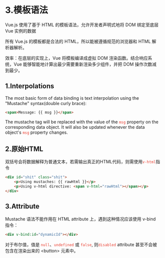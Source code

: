 # 3.模板语法

Vue.js 使用了基于 HTML 的模板语法，允许开发者声明式地将 DOM 绑定至底层 Vue 实例的数据

所有 Vue.js 的模板都是合法的 HTML，所以能被遵循规范的浏览器和 HTML 解析器解析。

效率：在底层的实现上，Vue 将模板编译成虚拟 DOM 渲染函数。结合响应系统，Vue 能够智能地计算出最少需要重新渲染多少组件，并把 DOM 操作次数减到最少。

## 1.Interpolations

The most basic form of data binding is text interpolation using the "Mustache" syntax(double curly brace):

```html
<span>Message: {{ msg }}</span>
```

The mustache tag will be replaced with the value of the <code style="color:#ea4335">msg</code> property on the corresponding data object. It will also be updated whenever the data object's <code style="color:#ea4335">msg</code> property changes.

## 2.原始HTML

双括号会将数据解释为普通文本，若需输出真正的HTML代码，则需使用<code style="color:#ea4335">v-html</code>指令

```html
<div id="shit" class="shit">
    <p>Using mustaches: {{ rawHtml }}</p>
    <p>Using v-html directive: <span v-html="rawHtml"></span></p>
</div>
```

## 3.Attribute

Mustache 语法不能作用在 HTML attribute 上，遇到这种情况应该使用 v-bind 指令：

```html
<div v-bind:id="dynamicId"></div>
```

对于布尔值，值是 <code style="color:#ea4335">null</code>、<code style="color:#ea4335">undefined</code> 或 <code style="color:#ea4335">false</code>, 则<code style="color:#ea4335">disabled</code> attribute 甚至不会被包含在渲染出来的 \<button> 元素中。
